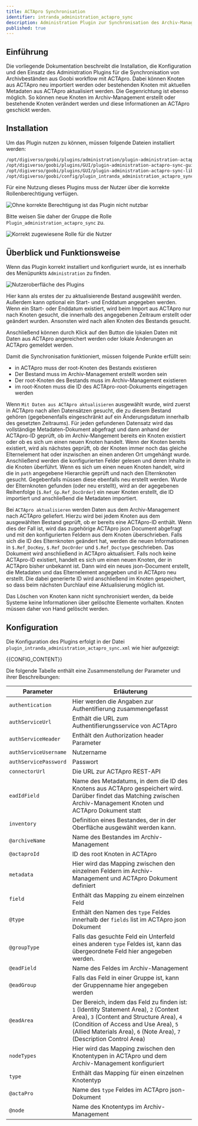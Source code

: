 ```yaml
---
title: ACTApro Synchronisation
identifier: intranda_administration_actapro_sync
description: Administration Plugin zur Synchronisation des Archiv-Managements mit ACTApro
published: true
---
```


## Einführung
Die vorliegende Dokumentation beschreibt die Installation, die Konfiguration und den Einsatz des Administration Plugins für die Synchronisation von Archivbeständen aus Goobi workflow mit ACTApro. Dabei können Knoten aus ACTApro neu importiert werden oder bestehenden Knoten mit aktuellen Metadaten aus ACTApro aktualisiert werden. Die Gegenrichtung ist ebenso möglich. So können neue Knoten im Archiv-Management erstellt oder bestehende Knoten verändert werden und diese Informationen an ACTApro geschickt werden.


## Installation
Um das Plugin nutzen zu können, müssen folgende Dateien installiert werden:

```bash
/opt/digiverso/goobi/plugins/administration/plugin-administration-actapro-sync-base.jar
/opt/digiverso/goobi/plugins/GUI/plugin-administration-actapro-sync-gui.jar
/opt/digiverso/goobi/plugins/GUI/plugin-administration-actapro-sync-lib.jar
/opt/digiverso/goobi/config/plugin_intranda_administration_actapro_sync.xml
```

Für eine Nutzung dieses Plugins muss der Nutzer über die korrekte Rollenberechtigung verfügen.

![Ohne korrekte Berechtigung ist das Plugin nicht nutzbar](screen1_de.png)

Bitte weisen Sie daher der Gruppe die Rolle `Plugin_administration_actapro_sync` zu.

![Korrekt zugewiesene Rolle für die Nutzer](screen2_de.png)


## Überblick und Funktionsweise
Wenn das Plugin korrekt installiert und konfiguriert wurde, ist es innerhalb des Menüpunkts `Administration` zu finden.

![Nutzeroberfläche des Plugins](screen3_de.png)

Hier kann als erstes der zu aktualisierende Bestand ausgewählt werden. Außerdem kann optional ein Start- und Enddatum angegeben werden. Wenn ein Start- oder Enddatum existiert, wird beim Import aus ACTApro nur nach Knoten gesucht, die innerhalb des angegebenen Zeitraum erstellt oder geändert wurden. Ansonsten wird nach allen Knoten des Bestands gesucht.

Anschließend können durch Klick auf den Button die lokalen Daten mit Daten aus ACTApro angereichert werden oder lokale Änderungen an ACTApro gemeldet werden.

Damit die Synchronisation funktioniert, müssen folgende Punkte erfüllt sein:

- in ACTApro muss der root-Knoten des Bestands existieren
- Der Bestand muss im Archiv-Management erstellt worden sein
- Der root-Knoten des Bestands muss im Archiv-Management existieren
- im root-Knoten muss die ID des ACTApro-root-Dokuments eingetragen werden 

Wenn `Mit Daten aus ACTApro aktualisieren` ausgewählt wurde, wird zuerst in ACTApro nach allen Datensätzen gesucht, die zu diesem Bestand gehören (gegebenenfalls eingeschränkt auf ein Änderungsdatum innerhalb des gesetzten Zeitraums). Für jeden gefundenen Datensatz wird das vollständige Metadaten-Dokument abgefragt und dann anhand der ACTApro-ID geprüft, ob im Archiv-Mangement bereits ein Knoten existiert oder ob es sich um einen neuen Knoten handelt. Wenn der Knoten bereits existiert, wird als nächstes geprüft, ob der Knoten immer noch das gleiche Elternelement hat oder inzwischen an einen anderen Ort umgehängt wurde. Anschließend werden die konfigurierten Felder gelesen und deren Inhalte in die Knoten überführt.
Wenn es sich um einen neuen Knoten handelt, wird die in `path` angegebene Hierarchie geprüft und nach den Elternknoten gesucht. Gegebenfalls müssen diese ebenfalls neu erstellt werden. Wurde der Elternknoten gefunden (oder neu erstellt), wird an der agegebenen Reihenfolge (`$.Ref_Gp.Ref_DocOrder`) ein neuer Knoten erstellt, die ID importiert und anschließend die Metadaten importiert.

Bei `ACTApro aktualisieren` werden Daten aus dem Archiv-Management nach ACTApro geliefert. Hierzu wird bei jedem Knoten aus dem ausgewählten Bestand geprüft, ob er bereits eine ACTApro-ID enthält. Wenn dies der Fall ist, wird das zugehörige ACTApro json Document abgefragt und mit den konfigurierten Feldern aus dem Knoten überschrieben. Falls sich die ID des Elternknoten geändert hat, werden die neuen Informationen in `$.Ref_DocKey`, `$.Ref_DocOrder` und `$.Ref_Doctype` geschrieben. Das Dokument wird anschließend in ACTApro aktualisiert.
Falls noch keine ACTApro-ID existiert, handelt es sich um einen neuen Knoten, der in ACTApro bisher unbekannt ist. Dann wird ein neues json-Document erstellt, die Metadaten und das Elternelement angegeben und in ACTApro neu erstellt. Die dabei generierte ID wird anschließend im Knoten gespeichert, so dass beim nächsten Durchlauf eine Aktualisierung möglich ist. 

Das Löschen von Knoten kann nicht synchronisiert werden, da beide Systeme keine Informationen über gelöschte Elemente vorhalten. Knoten müssen daher von Hand gelöscht werden.

## Konfiguration
Die Konfiguration des Plugins erfolgt in der Datei `plugin_intranda_administration_actapro_sync.xml` wie hier aufgezeigt:

{{CONFIG_CONTENT}}

Die folgende Tabelle enthält eine Zusammenstellung der Parameter und ihrer Beschreibungen:

Parameter               | Erläuterung
------------------------|------------------------------------
`authentication`        | Hier werden die Angaben zur Authentifierung zusammengefasst
`authServiceUrl`        | Enthält die URL zum Authentifierungsservice von ACTApro
`authServiceHeader`     | Enthält den Authorization header Parameter
`authServiceUsername`   | Nutzername
`authServicePassword`   | Passwort
`connectorUrl`          | Die URL zur ACTApro REST-API 
`eadIdField`            | Name des Metadatums, in dem die ID des Knotens aus ACTApro gespeichert wird. Darüber findet das Matching zwischen Archiv-Management Knoten und ACTApro Dokument statt
`inventory`             | Definition eines Bestandes, der in der Oberfläche ausgewählt werden kann.
`@archiveName`          | Name des Bestandes im Archiv-Management
`@actaproId`            | ID des root Knoten in ACTApro 
`metadata`              | Hier wird das Mapping zwischen den einzelnen Feldern im Archiv-Management und ACTApro Dokument definiert
`field`                 | Enthält das Mapping zu einem einzelnen Feld
`@type`                 | Enthält den Namen des `type` Feldes innerhalb der `fields` list im ACTApro json Dokument
`@groupType`            | Falls das gesuchte Feld ein Unterfeld eines anderen `type` Feldes ist, kann das übergeordnete Feld hier angegeben werden.
`@eadField`             | Name des Feldes im Archiv-Management
`@eadGroup`             | Falls das Feld in einer Gruppe ist, kann der Gruppenname hier angegeben werden
`@eadArea`              | Der Bereich, indem das Feld zu finden ist: `1` (Identity Statement Area), `2` (Context Area), `3` (Content and Structure Area), `4` (Condition of Access and Use Area), `5` (Allied Materials Area), `6` (Note Area), `7` (Description Control Area)
`nodeTypes`             | Hier wird das Mapping zwischen den Knotentypen in ACTApro und dem Archiv-Management konfiguriert
`type`                  | Enthält das Mapping für einen einzelnen Knotentyp
`@actaPro`              | Name des `type` Feldes im ACTApro json-Dokument
`@node`                 | Name des Knotentyps im Archiv-Management
